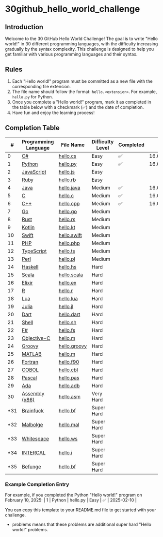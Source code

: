 # 30github_hello_world_challenge

## Introduction
Welcome to the 30 GitHub Hello World Challenge! The goal is to write "Hello world!" in 30 different programming languages, with the difficulty increasing gradually by the syntax complexity. This challenge is designed to help you get familiar with various programming languages and their syntax.

## Rules
1. Each "Hello world!" program must be committed as a new file with the corresponding file extension.
2. The file name should follow the format: `hello.<extension>`. For example, `hello.py` for Python.
3. Once you complete a "Hello world!" program, mark it as completed in the table below with a checkmark (✅) and the date of completion.
4. Have fun and enjoy the learning process!

## Completion Table

| #   | Programming Language                                                                 | File Name             | Difficulty Level | Completed | Date          |
|-----|---------------------------------------------------------------------------------------|------------------------|------------------|-----------|---------------|
| 0   | [C#](https://learn.microsoft.com/en-us/dotnet/csharp/)                               | [hello.cs](hello.cs)   | Easy             |  ✅         |  16.04.202          |
| 1   | [Python](https://python.org/)                                                        | [hello.py](hello.py)   | Easy             | ✅         | 16.04.2025     |
| 2   | [JavaScript](https://developer.mozilla.org/en-US/docs/Web/JavaScript)                | [hello.js](hello.js)   | Easy             |           |               |
| 3   | [Ruby](https://www.ruby-lang.org/)                                                   | [hello.rb](hello.rb)   | Easy             |           |               |
| 4   | [Java](https://www.java.com/)                                                        | [hello.java](hello.java)| Medium           | ✅          |      16.04.2025         |
| 5   | [C](https://www.cprogramming.com/)                                                   | [hello.c](hello.c)     | Medium           |  ✅          |      16.04.2025          |
| 6   | [C++](https://cplusplus.com/)                                                        | [hello.cpp](hello.cpp) | Medium           |  ✅         |      16.04.2025         |
| 7   | [Go](https://go.dev/)                                                                | [hello.go](hello.go)   | Medium           |           |               |
| 8   | [Rust](https://www.rust-lang.org/)                                                   | [hello.rs](hello.rs)   | Medium           |           |               |
| 9   | [Kotlin](https://kotlinlang.org/)                                                    | [hello.kt](hello.kt)   | Medium           |           |               |
| 10  | [Swift](https://www.swift.org/)                                                      | [hello.swift](hello.swift)| Medium        |           |               |
| 11  | [PHP](https://www.php.net/)                                                          | [hello.php](hello.php) | Medium           |           |               |
| 12  | [TypeScript](https://www.typescriptlang.org/)                                        | [hello.ts](hello.ts)   | Medium           |           |               |
| 13  | [Perl](https://www.perl.org/)                                                        | [hello.pl](hello.pl)   | Medium           |           |               |
| 14  | [Haskell](https://www.haskell.org/)                                                  | [hello.hs](hello.hs)   | Hard             |           |               |
| 15  | [Scala](https://www.scala-lang.org/)                                                 | [hello.scala](hello.scala)| Hard         |           |               |
| 16  | [Elixir](https://elixir-lang.org/)                                                   | [hello.ex](hello.ex)   | Hard             |           |               |
| 17  | [R](https://www.r-project.org/)                                                      | [hello.r](hello.r)     | Hard             |           |               |
| 18  | [Lua](https://www.lua.org/)                                                          | [hello.lua](hello.lua) | Hard             |           |               |
| 19  | [Julia](https://julialang.org/)                                                      | [hello.jl](hello.jl)   | Hard             |           |               |
| 20  | [Dart](https://dart.dev/)                                                            | [hello.dart](hello.dart)| Hard            |           |               |
| 21  | [Shell](https://thevaluable.dev/guide-terminal-shell-console/)                       | [hello.sh](hello.sh)   | Hard             |           |               |
| 22  | [F#](https://fsharp.org/)                                                            | [hello.fs](hello.fs)   | Hard             |           |               |
| 23  | [Objective-C](https://developer.apple.com/library/archive/documentation/Cocoa/Conceptual/ProgrammingWithObjectiveC/Introduction/Introduction.html) | [hello.m](hello.m)     | Hard             |           |               |
| 24  | [Groovy](https://groovy-lang.org/)                                                   | [hello.groovy](hello.groovy)| Hard       |           |               |
| 25  | [MATLAB](https://www.mathworks.com/)                                                 | [hello.m](hello.m)     | Hard             |           |               |
| 26  | [Fortran](https://fortran-lang.org/)                                                 | [hello.f90](hello.f90) | Hard             |           |               |
| 27  | [COBOL](https://developer.ibm.com/languages/cobol/)                                  | [hello.cbl](hello.cbl) | Hard             |           |               |
| 28  | [Pascal](https://www.freepascal.org/)                                                | [hello.pas](hello.pas) | Hard             |           |               |
| 29  | [Ada](https://ada-lang.io/)                                                          | [hello.adb](hello.adb) | Hard             |           |               |
| 30  | [Assembly (x86)](https://cs.lmu.edu/~ray/notes/x86assembly/)                         | [hello.asm](hello.asm) | Very Hard        |           |               |
| *31 | [Brainfuck](https://brainfuck.org/)                                                  | [hello.bf](hello.bf)   | Super Hard       |           |               |
| *32 | [Malbolge](https://malbolge.doleczek.pl/)                                            | [hello.mal](hello.mal) | Super Hard       |           |               |
| *33 | [Whitespace](https://esolangs.org/wiki/Whitespace)                                   | [hello.ws](hello.ws)   | Super Hard       |           |               |
| *34 | [INTERCAL](https://esolangs.org/wiki/INTERCAL)                                       | [hello.i](hello.i)     | Super Hard       |           |               |
| *35 | [Befunge](https://befunge.flogisoft.com/)                                            | [hello.bf](hello.bf)   | Super Hard       |           |               |


### Example Completion Entry
For example, if you completed the Python "Hello world!" program on February 10, 2025:
| 1  | Python               | hello.py  | Easy             | ✅         | 2025-02-10 |

You can copy this template to your README.md file to get started with your challenge.

* problems means that these problems are additional super hard "Hello world!" problems.
